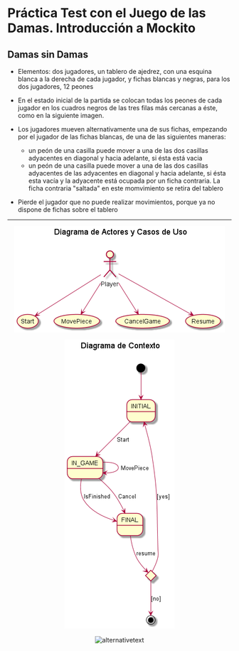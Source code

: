 # Práctica Test con el Juego de las Damas. Introducción a Mockito

## Damas sin Damas

* Elementos: dos jugadores, un tablero de ajedrez, con una esquina blanca a la derecha de cada jugador, y fichas blancas y negras, para los dos jugadores, 12 peones

* En el estado inicial de la partida se colocan todas los peones de cada jugador en los cuadros negros de las tres filas más cercanas a éste, como en la siguiente imagen.

* Los jugadores mueven alternativamente una de sus fichas, empezando por el jugador de las fichas blancas, de una de las siguientes maneras:

    * un peón de una casilla puede mover a una de las dos casillas adyacentes en diagonal y hacia adelante, si ésta está vacia
    * un peón de una casilla puede mover a una de las dos casillas adyacentes de las adyacentes en diagonal y hacia adelante, si ésta esta vacía y la adyacente está ocupada por un ficha contraria. La ficha contraria "saltada" en este momvimiento se retira del tablero

* Pierde el jugador que no puede realizar movimientos, porque ya no dispone de fichas sobre el tablero

***

<center>

![alternativetext](./out/uml/plantUML_UseCases/DiagramaActoresYCasosUso.png)

![alternativetext](./out/uml/plantUML_Contexto/DiagramaContexto.png)

![alternativetext](./out/uml/plantUML/DiseñoModeloVistaControladorConPresentadorDelModeloVistaControlador.png)

</center>
